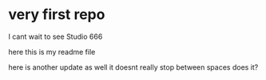 # very first repo
I cant wait to see Studio 666

here
this is my readme file

here is another update as well
it doesnt really stop between spaces does it?

